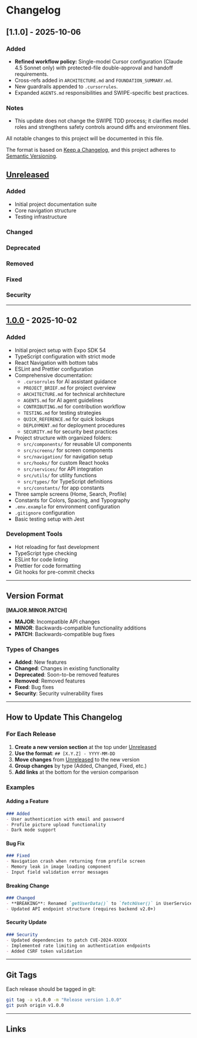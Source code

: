 # Changelog
## [1.1.0] - 2025-10-06
### Added
- **Refined workflow policy:** Single-model Cursor configuration (Claude 4.5 Sonnet only) with protected-file double-approval and handoff requirements.
- Cross-refs added in `ARCHITECTURE.md` and `FOUNDATION_SUMMARY.md`.
- New guardrails appended to `.cursorrules`.
- Expanded `AGENTS.md` responsibilities and SWIPE-specific best practices.

### Notes
- This update does not change the SWIPE TDD process; it clarifies model roles and strengthens safety controls around diffs and environment files.



All notable changes to this project will be documented in this file.

The format is based on [Keep a Changelog](https://keepachangelog.com/en/1.0.0/),
and this project adheres to [Semantic Versioning](https://semver.org/spec/v2.0.0.html).

## [Unreleased]

### Added
- Initial project documentation suite
- Core navigation structure
- Testing infrastructure

### Changed

### Deprecated

### Removed

### Fixed

### Security

---

## [1.0.0] - 2025-10-02

### Added
- Initial project setup with Expo SDK 54
- TypeScript configuration with strict mode
- React Navigation with bottom tabs
- ESLint and Prettier configuration
- Comprehensive documentation:
  - `.cursorrules` for AI assistant guidance
  - `PROJECT_BRIEF.md` for project overview
  - `ARCHITECTURE.md` for technical architecture
  - `AGENTS.md` for AI agent guidelines
  - `CONTRIBUTING.md` for contribution workflow
  - `TESTING.md` for testing strategies
  - `QUICK_REFERENCE.md` for quick lookups
  - `DEPLOYMENT.md` for deployment procedures
  - `SECURITY.md` for security best practices
- Project structure with organized folders:
  - `src/components/` for reusable UI components
  - `src/screens/` for screen components
  - `src/navigation/` for navigation setup
  - `src/hooks/` for custom React hooks
  - `src/services/` for API integration
  - `src/utils/` for utility functions
  - `src/types/` for TypeScript definitions
  - `src/constants/` for app constants
- Three sample screens (Home, Search, Profile)
- Constants for Colors, Spacing, and Typography
- `.env.example` for environment configuration
- `.gitignore` configuration
- Basic testing setup with Jest

### Development Tools
- Hot reloading for fast development
- TypeScript type checking
- ESLint for code linting
- Prettier for code formatting
- Git hooks for pre-commit checks

---

## Version Format

**[MAJOR.MINOR.PATCH]**

- **MAJOR**: Incompatible API changes
- **MINOR**: Backwards-compatible functionality additions
- **PATCH**: Backwards-compatible bug fixes

### Types of Changes

- **Added**: New features
- **Changed**: Changes in existing functionality
- **Deprecated**: Soon-to-be removed features
- **Removed**: Removed features
- **Fixed**: Bug fixes
- **Security**: Security vulnerability fixes

---

## How to Update This Changelog

### For Each Release

1. **Create a new version section** at the top under [Unreleased]
2. **Use the format**: `## [X.Y.Z] - YYYY-MM-DD`
3. **Move changes** from [Unreleased] to the new version
4. **Group changes** by type (Added, Changed, Fixed, etc.)
5. **Add links** at the bottom for the version comparison

### Examples

#### Adding a Feature
```markdown
### Added
- User authentication with email and password
- Profile picture upload functionality
- Dark mode support
```

#### Bug Fix
```markdown
### Fixed
- Navigation crash when returning from profile screen
- Memory leak in image loading component
- Input field validation error messages
```

#### Breaking Change
```markdown
### Changed
- **BREAKING**: Renamed `getUserData()` to `fetchUser()` in UserService
- Updated API endpoint structure (requires backend v2.0+)
```

#### Security Update
```markdown
### Security
- Updated dependencies to patch CVE-2024-XXXXX
- Implemented rate limiting on authentication endpoints
- Added CSRF token validation
```

---

## Git Tags

Each release should be tagged in git:

```bash
git tag -a v1.0.0 -m "Release version 1.0.0"
git push origin v1.0.0
```

---

## Links

[Unreleased]: https://github.com/yourcompany/swipe-app/compare/v1.0.0...HEAD
[1.0.0]: https://github.com/yourcompany/swipe-app/releases/tag/v1.0.0











